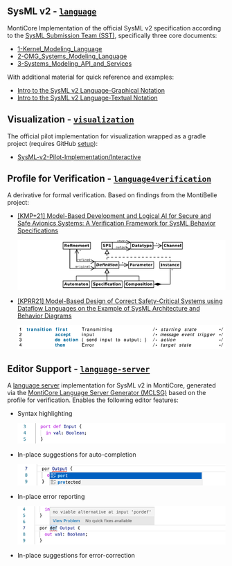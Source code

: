 <!-- (c) https://github.com/MontiCore/monticore -->
## SysML v2 - [`language`](language)

MontiCore Implementation of the official SysML v2 specification according to the [SysML Submission Team (SST)](https://github.com/Systems-Modeling),
specifically three core documents:
* [1-Kernel_Modeling_Language](https://github.com/Systems-Modeling/SysML-v2-Release/blob/master/doc/1-Kernel_Modeling_Language.pdf)
* [2-OMG_Systems_Modeling_Language](https://github.com/Systems-Modeling/SysML-v2-Release/blob/master/doc/2-OMG_Systems_Modeling_Language.pdf)
* [3-Systems_Modeling_API_and_Services](https://github.com/Systems-Modeling/SysML-v2-Release/blob/master/doc/3-Systems_Modeling_API_and_Services.pdf)

With additional material for quick reference and examples:
* [Intro to the SysML v2 Language-Graphical Notation](https://github.com/Systems-Modeling/SysML-v2-Release/blob/master/doc/Intro%20to%20the%20SysML%20v2%20Language-Graphical%20Notation.pdf)
* [Intro to the SysML v2 Language-Textual Notation](https://github.com/Systems-Modeling/SysML-v2-Release/blob/master/doc/Intro%20to%20the%20SysML%20v2%20Language-Textual%20Notation.pdf)

## Visualization - [`visualization`](visualization)

The official pilot implementation for visualization wrapped as a gradle project (requires GitHub [setup](visualization/README.md)):
* [SysML-v2-Pilot-Implementation/Interactive](https://github.com/Systems-Modeling/SysML-v2-Pilot-Implementation/tree/master/org.omg.sysml.interactive)

## Profile for Verification - [`language4verification`](language4verification)

A derivative for formal verification. Based on findings from the MontiBelle project:
* [[KMP+21] Model-Based Development and Logical AI for Secure and Safe Avionics Systems: A Verification Framework for
  SysML Behavior Specifications](https://www.se-rwth.de/publications/Model-Based-Development-and-Logical-AI-for-Secure-and-Safe-Avionics-Systems-A-Verification-Framework-for-SysML-Behavior-Specifications.pdf)

  ![](doc/meta_cd.png)
* [[KPRR21] Model-Based Design of Correct Safety-Critical Systems using Dataflow Languages on the Example of SysML
  Architecture and Behavior Diagrams](https://www.se-rwth.de/publications/Model-Based-Design-of-Correct-Safety-Critical-Systems-using-Dataflow-Languages-on-the-Example-of-SysML-Architecture-and-Behavior-Diagrams.pdf)

  ![](doc/event_transition.png)

## Editor Support - [`language-server`](language-server)

A [language server](https://microsoft.github.io/language-server-protocol/) implementation for SysML v2 in MontiCore,
generated via the [MontiCore Language Server Generator (MCLSG)](https://git.rwth-aachen.de/monticore/tools/lsp-generator)
based on the profile for verification. Enables the following editor features:

* Syntax highlighting

  ![](doc/highlighting.png)
* In-place suggestions for auto-completion

  ![](doc/completion.png)
* In-place error reporting

  ![](doc/errors.png)
* In-place suggestions for error-correction
